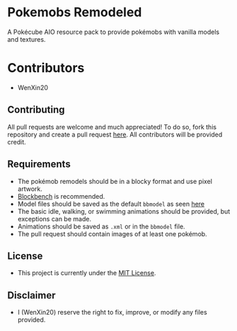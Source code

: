 # Pokemobs Remodeled

 A Pokécube AIO resource pack to provide pokémobs with vanilla models and textures.
 
# Contributors

 - WenXin20
 
## Contributing
 
 All pull requests are welcome and much appreciated! To do so, fork this repository and create a pull request [here](https://github.com/WenXin20/PokemobsRemodeled/pulls).
 All contributors will be provided credit.
 
## Requirements
 
 - The pokémob remodels should be in a blocky format and use pixel artwork.
  - [Blockbench](https://www.blockbench.net/) is recommended.
  - Model files should be saved as the default `bbmodel` as seen [here](https://github.com/WenXin20/PokemobsRemodeled/tree/1.19.x/Pokemobs%20Remodeled/assets/pokecube_mobs/models/entity/pokemob)
 - The basic idle, walking, or swimming animations should be provided, but exceptions can be made.
  - Animations should be saved as `.xml` or in the `bbmodel` file.
 - The pull request should contain images of at least one pokémob.

## License

- This project is currently under the [MIT License](https://github.com/WenXin20/PokemobsRemodeled/blob/1.19.x/LICENSE).

## Disclaimer

- I (WenXin20) reserve the right to fix, improve, or modify any files provided.